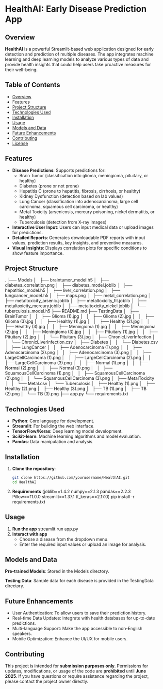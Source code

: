 # HealthAI: Early Disease Prediction App

## Overview
**HealthAI** is a powerful Streamlit-based web application designed for early detection and prediction of multiple diseases. The app integrates machine learning and deep learning models to analyze various types of data and provide health insights that could help users take proactive measures for their well-being.

## Table of Contents
- [Overview](#overview)
- [Features](#features)
- [Project Structure](#project-structure)
- [Technologies Used](#technologies-used)
- [Installation](#installation)
- [Usage](#usage)
- [Models and Data](#models-and-data)
- [Future Enhancements](#future-enhancements)
- [Contributing](#contributing)
- [License](#license)

## Features
- **Disease Predictions**: Supports predictions for:
  - Brain Tumor (classification into glioma, meningioma, pituitary, or healthy)
  - Diabetes (prone or not prone)
  - Hepatitis C (prone to hepatitis, fibrosis, cirrhosis, or healthy)
  - Kidney Dysfunction (detection based on lab values)
  - Lung Cancer (classification into adenocarcinoma, large cell carcinoma, squamous cell carcinoma, or healthy)
  - Metal Toxicity (arsenicosis, mercury poisoning, nickel dermatitis, or healthy)
  - Tuberculosis (detection from X-ray images)
- **Interactive User Input**: Users can input medical data or upload images for predictions.
- **Detailed Reports**: Generates downloadable PDF reports with input values, prediction results, key insights, and preventive measures.
- **Visual Insights**: Displays correlation plots for specific conditions to show feature importance.

## Project Structure
.
├── Models
│   ├── braintumor_model.h5
│   ├── diabetes_correlation.png
│   ├── diabetes_model.joblib
│   ├── hepatitisc_model.h5
│   ├── liver_correlation.png
│   ├── lungcancer_model.h5
│   ├── maps.png
│   ├── metal_correlation.png
│   ├── metaltoxicity_arsenic.joblib
│   ├── metaltoxicity_fit.joblib
│   ├── metaltoxicity_mercury.joblib
│   ├── metaltoxicity_nickel.joblib
│   └── tuberculosis_model.h5
├── README.md
├── TestingData
│   ├── BrainTumor
│   │   ├── Glioma (1).jpg
│   │   ├── Glioma (2).jpg
│   │   ├── Glioma (3).jpg
│   │   ├── Healthy (1).jpg
│   │   ├── Healthy (2).jpg
│   │   ├── Healthy (3).jpg
│   │   ├── Meningioma (1).jpg
│   │   ├── Meningioma (2).jpg
│   │   ├── Meningioma (3).jpg
│   │   ├── Pituitary (1).jpg
│   │   ├── Pituitary (2).jpg
│   │   └── Pituitary (3).jpg
│   ├── ChronicLiverInfection
│   │   └── ChronicLiverInfection.csv
│   ├── Diabetes
│   │   └── Diabetes.csv
│   ├── LungCancer
│   │   ├── Adenocarcinoma (1).png
│   │   ├── Adenocarcinoma (2).png
│   │   ├── Adenocarcinoma (3).png
│   │   ├── LargeCellCarcinoma (1).png
│   │   ├── LargeCellCarcinoma (2).png
│   │   ├── LargeCellCarcinoma (3).png
│   │   ├── Normal (1).png
│   │   ├── Normal (2).png
│   │   ├── Normal (3).png
│   │   ├── SquamousCellCarcinoma (1).png
│   │   ├── SquamousCellCarcinoma (2).png
│   │   └── SquamousCellCarcinoma (3).png
│   ├── MetalToxicity
│   │   └── Metal.csv
│   └── Tuberculosis
│       ├── Healthy (1).png
│       ├── Healthy (2).png
│       ├── Healthy (3).png
│       ├── TB (1).png
│       ├── TB (2).png
│       └── TB (3).png
├── app.py
└── requirements.txt


## Technologies Used
- **Python**: Core language for development.
- **Streamlit**: For building the web interface.
- **TensorFlow/Keras**: Deep learning model development.
- **Scikit-learn**: Machine learning algorithms and model evaluation.
- **Pandas**: Data manipulation and analysis.

## Installation
1. **Clone the repository**:
   ```bash
   git clone https://github.com/yourusername/HealthAI.git
   cd HealthAI
2. **Requirements** (joblib==1.4.2
                      numpy==2.1.3
                      pandas==2.2.3
                      Pillow==11.0.0
                      streamlit==1.37.1
                       tf_keras==2.17.0)
   pip install -r requirements.txt


## Usage
   1.  **Run the app**
   streamlit run app.py
   2. **Interact with app**
      - Choose a disease from the dropdown menu.
      - Enter the required input values or upload an image for analysis.

## Models and Data
**Pre-trained Models**: Stored in the Models directory.

**Testing Data**: Sample data for each disease is provided in the TestingData directory.

## Future Enhancements
- User Authentication: To allow users to save their prediction history.
- Real-time Data Updates: Integrate with health databases for up-to-date predictions.
- Multi-language Support: Make the app accessible to non-English speakers.
- Mobile Optimization: Enhance the UI/UX for mobile users.


## Contributing
This project is intended for **submission purposes only**. Permissions for updates, modifications, or usage of the code are **prohibited** until **June 2025**. If you have questions or require assistance regarding the project, please contact the project owner directly.
